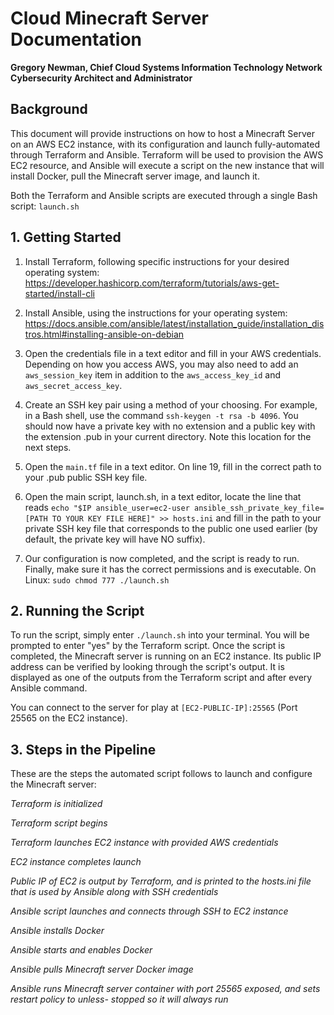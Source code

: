 # Cloud Minecraft Server Documentation

**Gregory Newman, Chief Cloud Systems Information Technology Network Cybersecurity Architect and Administrator**<br/>

## Background

This document will provide instructions on how to host a Minecraft Server on an AWS EC2 instance, with its configuration and launch fully-automated through Terraform and Ansible. Terraform will be used to provision the AWS EC2 resource, and Ansible will execute a script on the new instance that will install Docker, pull the Minecraft server image, and launch it.

Both the Terraform and Ansible scripts are executed through a single Bash script: `launch.sh`

## 1. Getting Started

1. Install Terraform, following specific instructions for your desired operating system: https://developer.hashicorp.com/terraform/tutorials/aws-get-started/install-cli

2. Install Ansible, using the instructions for your operating system: https://docs.ansible.com/ansible/latest/installation_guide/installation_distros.html#installing-ansible-on-debian

3. Open the credentials file in a text editor and fill in your AWS credentials. Depending on how you access AWS, you may also need to add an `aws_session_key` item in addition to the `aws_access_key_id` and `aws_secret_access_key`.

4. Create an SSH key pair using a method of your choosing. For example, in a Bash shell, use the command `ssh-keygen -t rsa -b 4096`. You should now have a private key with no extension and a public key with the extension .pub in your current directory. Note this location for the next steps.

5. Open the `main.tf` file in a text editor. On line 19, fill in the correct path to your .pub public SSH key file.

6. Open the main script, launch.sh, in a text editor, locate the line that reads `echo "$IP ansible_user=ec2-user ansible_ssh_private_key_file=[PATH TO YOUR KEY FILE HERE]" >> hosts.ini` and fill in the path to your private SSH key file that corresponds to the public one used earlier (by default, the private key will have NO suffix).

7. Our configuration is now completed, and the script is ready to run. Finally, make sure it has the correct permissions and is executable. On Linux: `sudo chmod 777 ./launch.sh`

## 2. Running the Script

To run the script, simply enter `./launch.sh` into your terminal. You will be prompted to enter "yes" by the Terraform script. Once the script is completed, the Minecraft server is running on an EC2 instance. Its public IP address can be verified by looking through the script's output. It is displayed as one of the outputs from the Terraform script and after every Ansible command.

You can connect to the server for play at `[EC2-PUBLIC-IP]:25565` (Port 25565 on the EC2 instance).

## 3. Steps in the Pipeline

These are the steps the automated script follows to launch and configure the Minecraft server:

_Terraform is initialized_

_Terraform script begins_

_Terraform launches EC2
instance with provided
AWS credentials_

_EC2 instance completes
launch_

_Public IP of EC2 is output
by Terraform, and is
printed to the hosts.ini
file that is used by
Ansible along with SSH
credentials_

_Ansible script launches
and connects through SSH
to EC2 instance_

_Ansible installs Docker_

_Ansible starts and enables
Docker_

_Ansible pulls Minecraft
server Docker image_

_Ansible runs Minecraft
server container with port
25565 exposed, and sets
restart policy to unless-
stopped so it will always
run_
